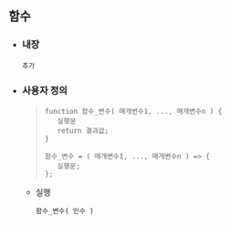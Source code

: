 ## 함수
+ ### 내장 
    ```angular2html
    추가
    ```
+ ### 사용자 정의
    >```angular2html
    >function 함수_변수( 매개변수1, ..., 매개변수n ) {
    >    실행문
    >    return 결과값;
    >}
    >```
    >```
    >함수_변수 = ( 매개변수1, ..., 매개변수n ) => {
    >    실행문;
    >};
    >```
  + 실행
    ```
    함수_변수( 인수 )
    ```
